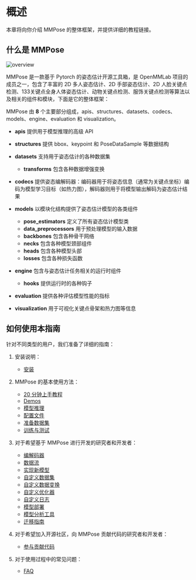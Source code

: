# 概述

本章将向你介绍 MMPose 的整体框架，并提供详细的教程链接。

## 什么是 MMPose

![overview](https://user-images.githubusercontent.com/13503330/191004511-508d3ec6-9ead-4c52-a522-4d9aa1f26027.png)

MMPose 是一款基于 Pytorch 的姿态估计开源工具箱，是 OpenMMLab 项目的成员之一，包含了丰富的 2D 多人姿态估计、2D 手部姿态估计、2D 人脸关键点检测、133关键点全身人体姿态估计、动物关键点检测、服饰关键点检测等算法以及相关的组件和模块，下面是它的整体框架：

MMPose 由 **8** 个主要部分组成，apis、structures、datasets、codecs、models、engine、evaluation 和 visualization。

- **apis** 提供用于模型推理的高级 API

- **structures** 提供 bbox、keypoint 和 PoseDataSample 等数据结构

- **datasets** 支持用于姿态估计的各种数据集

  - **transforms** 包含各种数据增强变换

- **codecs** 提供姿态编解码器：编码器用于将姿态信息（通常为关键点坐标）编码为模型学习目标（如热力图），解码器则用于将模型输出解码为姿态估计结果

- **models** 以模块化结构提供了姿态估计模型的各类组件

  - **pose_estimators** 定义了所有姿态估计模型类
  - **data_preprocessors** 用于预处理模型的输入数据
  - **backbones** 包含各种骨干网络
  - **necks** 包含各种模型颈部组件
  - **heads** 包含各种模型头部
  - **losses** 包含各种损失函数

- **engine** 包含与姿态估计任务相关的运行时组件

  - **hooks** 提供运行时的各种钩子

- **evaluation** 提供各种评估模型性能的指标

- **visualization** 用于可视化关键点骨架和热力图等信息

## 如何使用本指南

针对不同类型的用户，我们准备了详细的指南：

1. 安装说明：

   - [安装](./installation.md)

2. MMPose 的基本使用方法：

   - [20 分钟上手教程](./guide_to_framework.md)
   - [Demos](./demos.md)
   - [模型推理](./user_guides/inference.md)
   - [配置文件](./user_guides/configs.md)
   - [准备数据集](./user_guides/prepare_datasets.md)
   - [训练与测试](./user_guides/train_and_test.md)

3. 对于希望基于 MMPose 进行开发的研究者和开发者：

   - [编解码器](./advanced_guides/codecs.md)
   - [数据流](./advanced_guides/dataflow.md)
   - [实现新模型](./advanced_guides/implement_new_models.md)
   - [自定义数据集](./advanced_guides/customize_datasets.md)
   - [自定义数据变换](./advanced_guides/customize_transforms.md)
   - [自定义优化器](./advanced_guides/customize_optimizer.md)
   - [自定义日志](./advanced_guides/customize_logging.md)
   - [模型部署](./advanced_guides/how_to_deploy.md)
   - [模型分析工具](./advanced_guides/model_analysis.md)
   - [迁移指南](./migration.md)

4. 对于希望加入开源社区，向 MMPose 贡献代码的研究者和开发者：

   - [参与贡献代码](./contribution_guide.md)

5. 对于使用过程中的常见问题：

   - [FAQ](./faq.md)
